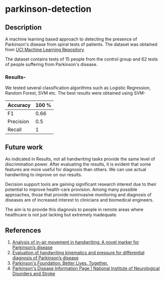 # parkinson-detection

## Description
A machine learning based approach to detecting the presence of Parkinson's disease from spiral tests of patients. The dataset was obtained from [UCI Machine Learning Repository](https://archive.ics.uci.edu/ml/datasets/Parkinson+Disease+Spiral+Drawings+Using+Digitized+Graphics+Tablet).

The dataset contains tests of 15 people from the control group and 62 tests of people suffering from Parkinson's disease.

### Results-
We tested several classification algorithms such as Logistic Regression, Random Forest, SVM etc. The best results were obtained using SVM-

| Accuracy  | 100 % |
|-----------|-------|
| F1        | 0.66  |
| Precision | 0.5   |
| Recall    | 1     |

## Future work
As indicated in Results, not all handwriting tasks provide the same level of discrimination power. After evaluating the results, it is evident that some features are more useful for diagnosis than others. We can use actual handwriting to improve on our results.

Decision support tools are gaining significant research interest due to their potential to improve health-care provision. Among many possible approaches, those that provide noninvasive monitoring and diagnosis of diseases are of increased interest to clinicians and biomedical engineers.

The aim is to provide this diagnosis to people in remote areas where healthcare is not just lacking but extremely inadequate.


## References
1. [Analysis of in-air movement in handwriting: A novel marker for Parkinson’s disease](https://www.sciencedirect.com/science/article/pii/S0169260714003204)
2. [Evaluation of handwriting kinematics and pressure for differential diagnosis of Parkinson’s disease](https://www.sciencedirect.com/science/article/pii/S0933365716000063)
3. [Parkinson's Foundation: Better Lives. Together.](http://parkinson.org/understanding-parkinsons)
4. [Parkinson's Disease Information Page | National Institute of Neurological Disorders and Stroke](https://www.ninds.nih.gov/Disorders/All-Disorders/Parkinsons-Disease-Information-Page)
